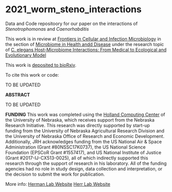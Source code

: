 # 2021_worm_steno_interactions

Data and Code repositoory for our paper on the interactions of _Stenotrophomonas_ and _Caenorhabditis_

This work is in review at [Frontiers in Cellular and Infection Microbiology](https://www.frontiersin.org/journals/cellular-and-infection-microbiology) in the section of [Microbiome in Health andd Disease](https://www.frontiersin.org/journals/cellular-and-infection-microbiology/sections/microbiome-in-health-and-disease) under the research topic of [C. elegans Host-Microbiome Interactions: From Medical to Ecological and Evolutionary Model](https://www.frontiersin.org/research-topics/19033/c-elegans-host-microbiome-interactions-from-medical-to-ecological-and-evolutionary-model)

This work is [deposited to bioRxiv](TBU).

To cite this work or code:

TO BE UPDATED

__ABSTRACT__

TO BE UPDATED

__FUNDING__
This work was completed using the [Holland Computing Center](https://hcc.unl.edu/) of the University of Nebraska, which receives support from the Nebraska Research Initiative. This research was directly supported by start-up funding from the University of Nebraska Agricultural Research Division and the University of Nebraska Office of Research and Economic Development. Additionally, JRH acknowledges funding from the US National Air & Space Administration (Grant #80NSSC17K0737), the US National Science Foundation (EPSCoR Grant #1557417), and US National Institute of Justice (Grant #2017-IJ-CX513-0025), all of which indirectly supported this research through the support of research in his laboratory. All of the funding agencies had no role in study design, data collection and interpretation, or the decision to submit the work for publication.

More info:
[Herman Lab Website](https://hermanlab.unl.edu/)
[Herr Lab Website](http://herrlab.com/)